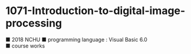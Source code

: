 # 1071-Introduction-to-digital-image-processing
■ 2018 NCHU
■ programming language : Visual Basic 6.0     
■ course works
